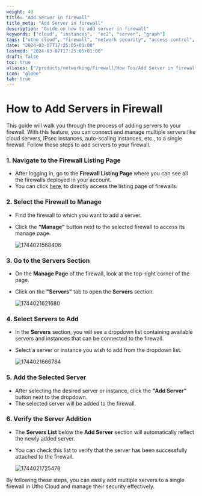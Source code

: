 ```yaml
---
weight: 40
title: "Add Server in firewall"
title_meta: "Add Server in firewall"
description: "Guide on how to add server in firewall"
keywords: ["cloud", "instances",  "ec2", "server", "graph"]
tags: ["utho cloud", "firewall", "network security", "access control", "cloud firewall"]
date: "2024-03-07T17:25:05+01:00"
lastmod: "2024-03-07T17:25:05+01:00"
draft: false
toc: true
aliases: ["/products/networking/Firewall/How Tos/Add Server in firewall"]
icon: "globe"
tab: true
---
```



# **How to Add Servers in Firewall**

This guide will walk you through the process of adding servers to your firewall. With this feature, you can connect and manage multiple servers like cloud servers, IPsec instances, auto-scaling instances, etc., to a single firewall. Follow these steps to add servers to your firewall.

### **1. Navigate to the Firewall Listing Page**

* After logging in, go to the **Firewall Listing Page** where you can see all the firewalls deployed in your account.
* You can click [here](https://console.utho.com/firewall "Firewall Listing Page"), to directly access the listing page of firewalls.

### **2. Select the Firewall to Manage**

* Find the firewall to which you want to add a server.
* Click the **"Manage"** button next to the selected firewall to access its manage page.

  ![1744021568406](image/index/1744021568406.png)

### **3. Go to the Servers Section**

* On the **Manage Page** of the firewall, look at the top-right corner of the page.
* Click on the **"Servers"** tab to open the **Servers** section.

  ![1744021621680](image/index/1744021621680.png)

### **4. Select Servers to Add**

* In the **Servers** section, you will see a dropdown list containing available servers and instances that can be connected to the firewall.
* Select a server or instance you wish to add from the dropdown list.

  ![1744021666784](image/index/1744021666784.png)

### **5. Add the Selected Server**

* After selecting the desired server or instance, click the **"Add Server"** button next to the dropdown.
* The selected server will be added to the firewall.

### **6. Verify the Server Addition**

* The **Servers List** below the **Add Server** section will automatically reflect the newly added server.
* You can check this list to verify that the server has been successfully attached to the firewall.

  ![1744021725478](image/index/1744021725478.png)

By following these steps, you can easily add multiple servers to a single firewall in Utho Cloud and manage their security effectively.
